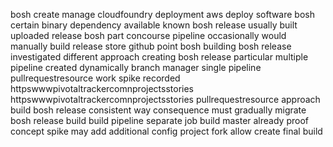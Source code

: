 bosh create manage cloudfoundry deployment aws deploy software bosh certain binary dependency available known bosh release usually built uploaded release bosh part concourse pipeline occasionally would manually build release store github point bosh building bosh release investigated different approach creating bosh release particular multiple pipeline created dynamically branch manager single pipeline pullrequestresource work spike recorded httpswwwpivotaltrackercomnprojectsstories httpswwwpivotaltrackercomnprojectsstories pullrequestresource approach build bosh release consistent way consequence must gradually migrate bosh release build build pipeline separate job build master already proof concept spike may add additional config project fork allow create final build